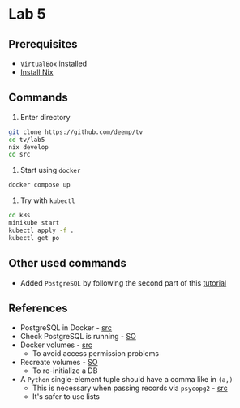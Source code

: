 # Lab 5

## Prerequisites

- `VirtualBox` installed
- [Install Nix](https://github.com/deemp/flakes/blob/main/README/NixPrerequisites.md#install-nix)

## Commands

1. Enter directory

```sh
git clone https://github.com/deemp/tv
cd tv/lab5
nix develop
cd src
```

1. Start using `docker`

```sh
docker compose up
```

1. Try with `kubectl`

```sh
cd k8s
minikube start
kubectl apply -f .
kubectl get po
```

## Other used commands

- Added `PostgreSQL` by following the second part of this [tutorial](https://phoenixnap.com/kb/postgresql-kubernetes) 

## References

- PostgreSQL in Docker - [src](https://towardsdatascience.com/how-to-run-postgresql-and-pgadmin-using-docker-3a6a8ae918b5)
- Check PostgreSQL is running - [SO](https://stackoverflow.com/a/48648959)
- Docker volumes - [src](https://github.com/docker-library/rabbitmq/issues/530#issuecomment-1012985283)
  - To avoid access permission problems
- Recreate volumes - [SO](https://stackoverflow.com/a/67971684)
  - To re-initialize a DB
- A `Python` single-element tuple should have a comma like in `(a,)`
  - This is necessary when passing records via `psycopg2` - [src](https://www.psycopg.org/docs/usage.html#passing-parameters-to-sql-queries)
  - It's safer to use lists
